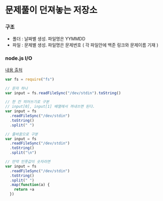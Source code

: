 # 문제풀이 던져놓는 저장소

### 구조
* 폴더 : 날짜별 생성. 파일명은 YYMMDD
* 파일 : 문제별 생성. 파일명은 문제번호 ( 각 파일안에 백준 링크와 문제이름 기재 )


### node.js I/O
[내용 출처](https://mingcoder.me/2020/01/15/Programming/etc/acmicpc-nodejs-input/)
``` javascript
var fs = require("fs")

// 문자 하나
var input = fs.readFileSync("/dev/stdin").toString()

// 한 칸 띄어쓰기로 구분
// input[0], input[1] 배열에서 꺼내쓰면 된다.
var input = fs
  .readFileSync("/dev/stdin")
  .toString()
  .split(" ")

// 줄바꿈으로 구분
var input = fs
  .readFileSync("/dev/stdin")
  .toString()
  .split("\n")

// 만약 인풋값이 숫자라면
var input = fs
  .readFileSync("/dev/stdin")
  .toString()
  .split(" ")
  .map(function(a) {
    return +a
  })
```